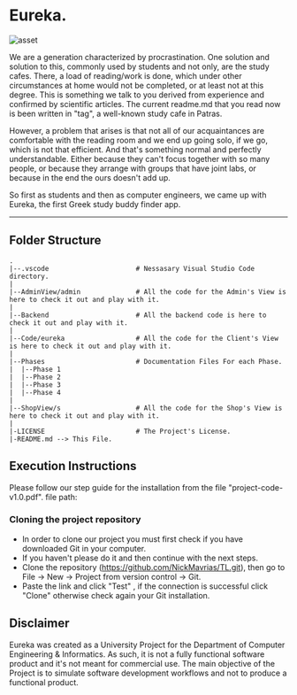  # Eureka.
![asset](https://github.com/NickMavrias/TL/assets/79319666/bec8aac6-2ec0-41f5-a22a-4ecaa71b3a27)

We are a generation characterized by procrastination.
One solution and solution to this, commonly used by students and not only, are the study cafes.
There, a load of reading/work is done, which under other circumstances at home would not be completed, or at least not at this degree.
This is something we talk to you derived from experience and confirmed by scientific articles.
The current readme.md that you read now is been written in "tag", a well-known study cafe in Patras.

However, a problem that arises is that not all of our acquaintances are comfortable with the reading room and we end up going solo, if we go, which is not that efficient.
And that's something normal and perfectly understandable. Either because they can't focus together with so many people, or because they arrange with groups that have joint labs,
 or because in the end the ours doesn't add up.

So first as students and then as computer engineers,
we came up with Eureka, the first Greek study buddy finder app.

---

## Folder Structure
```
.
|--.vscode                      # Nessasary Visual Studio Code directory.
|
|--AdminView/admin              # All the code for the Admin's View is here to check it out and play with it.
|
|--Backend                      # All the backend code is here to check it out and play with it.
|
|--Code/eureka                  # All the code for the Client's View is here to check it out and play with it.
|
|--Phases                       # Documentation Files For each Phase.
|  |--Phase 1                   
|  |--Phase 2                   
|  |--Phase 3                   
|  |--Phase 4                   
|
|--ShopView/s                   # All the code for the Shop's View is here to check it out and play with it.
|
|-LICENSE                       # The Project's License.
|-README.md --> This File.

```

## Execution Instructions

Please follow our step guide for the installation from the file "project-code-v1.0.pdf".
file path: 

### Cloning the project repository
- In order to clone our project you must first check if you have downloaded Git in your computer.  
- If you haven't please do it and then continue with the next steps.  
- Clone the repository (https://github.com/NickMavrias/TL.git), then go to File -> New -> Project from version control -> Git.  
- Paste the link and click "Test" , if the connection is successful click "Clone" otherwise check
again your Git installation.

## Disclaimer

Eureka was created as a University Project for the Department of Computer Engineering & Informatics. As such, it is not a fully functional software product and it's not meant for commercial use. The main objective of the Project is to simulate software development workflows and not to produce a functional product.
